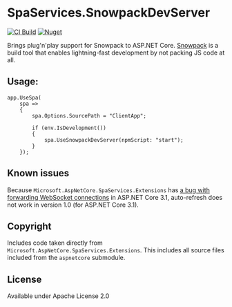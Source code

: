 # SpaServices.SnowpackDevServer

[![CI Build](https://github.com/fuzzykiller/spaservices-snowpack/workflows/CI%20Build/badge.svg)](https://github.com/fuzzykiller/spaservices-snowpack/actions)
[![Nuget](https://img.shields.io/nuget/v/SpaServices.SnowpackDevServer)](https://www.nuget.org/packages/SpaServices.SnowpackDevServer)

Brings plug'n'play support for Snowpack to ASP.NET Core. [Snowpack](https://www.snowpack.dev)
is a build tool that enables lightning-fast development by not packing JS code at all.

## Usage:

    app.UseSpa(
        spa =>
        {
            spa.Options.SourcePath = "ClientApp";

            if (env.IsDevelopment())
            {
                spa.UseSnowpackDevServer(npmScript: "start");
            }
        });

## Known issues

Because `Microsoft.AspNetCore.SpaServices.Extensions` has
[a bug with forwarding WebSocket connections](https://github.com/dotnet/aspnetcore/issues/23207) in
ASP.NET Core 3.1, auto-refresh does not work in version 1.0 (for ASP.NET Core 3.1).

## Copyright

Includes code taken directly from `Microsoft.AspNetCore.SpaServices.Extensions`. This includes
all source files included from the `aspnetcore` submodule.

## License

Available under Apache License 2.0
